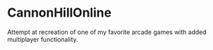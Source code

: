 # CannonHillOnline
Attempt at recreation of one of my favorite arcade games with added multiplayer functionality.
